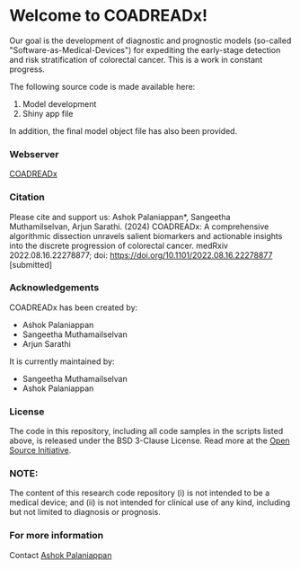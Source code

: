 # Welcome to COADREADx!
Our goal is the development of diagnostic and prognostic models (so-called "Software-as-Medical-Devices") for expediting the early-stage detection and risk stratification of colorectal cancer. This is a work in constant progress. 

The following source code is made available here:
1. Model development
2. Shiny app file

In addition, the final model object file has also been provided.

### Webserver
[COADREADx](https://apalanialab.shinyapps.io/coadreadx/)

### Citation
Please cite and support us:
Ashok Palaniappan*, Sangeetha Muthamilselvan, Arjun Sarathi. (2024) COADREADx: A comprehensive algorithmic dissection unravels salient biomarkers and actionable insights into the discrete progression of colorectal cancer. medRxiv 2022.08.16.22278877; doi: https://doi.org/10.1101/2022.08.16.22278877 [submitted]

### Acknowledgements
COADREADx has been created by: 
 - Ashok Palaniappan
 - Sangeetha Muthamailselvan
 - Arjun Sarathi

It is currently maintained by:
 - Sangeetha Muthamailselvan
 - Ashok Palaniappan

### License 
The code in this repository, including all code samples in the scripts listed above, is released under the BSD 3-Clause License. Read more at the [Open Source Initiative](https://opensource.org/licenses/MIT).

### NOTE:
The content of this research code repository (i) is not intended to be a medical device; and (ii) is not intended for clinical use of any kind, including but not limited to diagnosis or prognosis.

### For more information
Contact [Ashok Palaniappan](mailto:apalania@scbt.sastra.edu)
